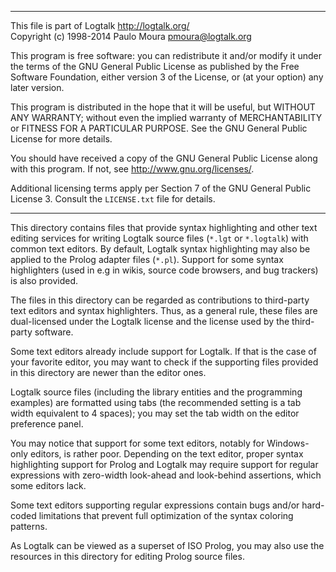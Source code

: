 ________________________________________________________________________

This file is part of Logtalk <http://logtalk.org/>  
Copyright (c) 1998-2014 Paulo Moura <pmoura@logtalk.org>

This program is free software: you can redistribute it and/or modify
it under the terms of the GNU General Public License as published by
the Free Software Foundation, either version 3 of the License, or
(at your option) any later version.

This program is distributed in the hope that it will be useful,
but WITHOUT ANY WARRANTY; without even the implied warranty of
MERCHANTABILITY or FITNESS FOR A PARTICULAR PURPOSE.  See the
GNU General Public License for more details.

You should have received a copy of the GNU General Public License
along with this program.  If not, see <http://www.gnu.org/licenses/>.

Additional licensing terms apply per Section 7 of the GNU General
Public License 3. Consult the `LICENSE.txt` file for details.
________________________________________________________________________


This directory contains files that provide syntax highlighting and 
other text editing services for writing Logtalk source files (`*.lgt`
or `*.logtalk`) with common text editors. By default, Logtalk syntax
highlighting may also be applied to the Prolog adapter files (`*.pl`).
Support for some syntax highlighters (used in e.g in wikis, source code
browsers, and bug trackers) is also provided.

The files in this directory can be regarded as contributions to
third-party text editors and syntax highlighters. Thus, as a general
rule, these files are dual-licensed under the Logtalk license and the
license used by the third-party software.

Some text editors already include support for Logtalk. If that is the 
case of your favorite editor, you may want to check if the supporting 
files provided in this directory are newer than the editor ones.

Logtalk source files (including the library entities and the programming
examples) are formatted using tabs (the recommended setting is a tab width
equivalent to 4 spaces); you may set the tab width on the editor preference
panel.

You may notice that support for some text editors, notably for Windows-only 
editors, is rather poor. Depending on the text editor, proper syntax
highlighting support for Prolog and Logtalk may require support for
regular expressions with zero-width look-ahead and look-behind assertions,
which some editors lack.

Some text editors supporting regular expressions contain bugs and/or 
hard-coded limitations that prevent full optimization of the syntax 
coloring patterns.

As Logtalk can be viewed as a superset of ISO Prolog, you may also use
the resources in this directory for editing Prolog source files.
